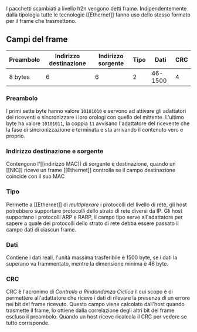 I pacchetti scambiati a livello h2n vengono detti frame.
Indipendentemente dalla tipologia tutte le tecnologie [[Ethernet]] fanno uso dello stesso formato per il frame che trasmettono.

## Campi del frame
| Preambolo | Indirizzo destinazione | Indirizzo sorgente | Tipo | Dati    | CRC |
| --------- | ---------------------- | ------------------ | ---- | ------- | --- |
| 8 bytes   | 6                      | 6                  | 2    | 46-1500 | 4    |

### Preambolo
I primi sette byte hanno valore `10101010` e servono ad attivare gli adattatori dei riceventi e sincronizzare i loro orologi con quello del mittente.
L'ultimo byte ha valore `10101011`, la coppia `11` avvisano l'adattatore del ricevente che la fase di sincronizzazione è terminata e sta arrivando il contenuto vero e proprio.

### Indirizzo destinazione e sorgente
Contengono l'[[indirizzo MAC]] di sorgente e destinazione, quando un [[NIC]] riceve un frame [[Ethernet]] controlla se il campo destinazione coincide con il suo MAC

### Tipo
Permette a [[Ethernet]] di _multiplexare_ i protocolli del livello di rete, gli host potrebbero supportare protocolli dello strato di rete diversi da IP.
Gli host supportano i protocolli ARP e RARP, il campo tipo serve all'adattatore per sapere a quale dei protocolli dello strato di rete debba essere passato il campo dati di ciascun frame.

### Dati
Contiene i dati reali, l'unità massima trasferibile è 1500 byte, se i dati la superano va frammentato, mentre la dimensione minima è 46 byte.

### CRC
CRC è l'acronimo di _Controllo a Rindondanza Ciclica_ il cui scopo è di permettere all'adattatore che riceve i dati di rilevare la presenza di un errore nei bit del frame ricevuto.
Questo campo viene calcolato dall'host quando trasmette il frame, lo ottiene dalla correlazione degli altri bit del frame escluso il preambolo.
Quando un host riceve ricalcola il CRC per vedere se tutto corrisponde.